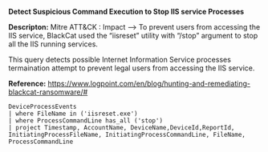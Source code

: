 **Detect Suspicious Command Execution to Stop IIS service Processes**

**Descripton:** Mitre ATT&CK : Impact --> To prevent users from accessing the IIS service, BlackCat used the “iisreset” utility with “/stop” argument to stop all the IIS running services.

This query detects possible Internet Information Service processes termaination attempt to prevent legal users from accessing the IIS service. 

**Reference:** https://www.logpoint.com/en/blog/hunting-and-remediating-blackcat-ransomware/#

```
DeviceProcessEvents
| where FileName in ('iisreset.exe')
| where ProcessCommandLine has_all ('stop')
| project Timestamp, AccountName, DeviceName,DeviceId,ReportId, InitiatingProcessFileName, InitiatingProcessCommandLine, FileName, ProcessCommandLine
```


